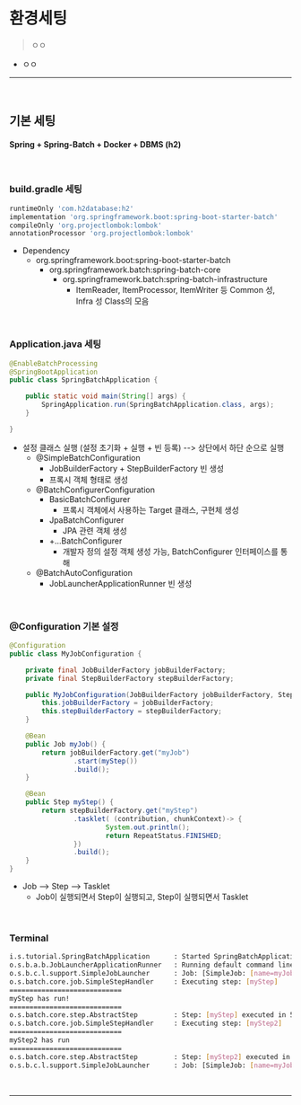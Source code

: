 # 환경세팅
> ㅇㅇ
* ㅇㅇ

<hr>
<br>

## 기본 세팅
#### Spring + Spring-Batch + Docker + DBMS (h2)

<br>

### build.gradle 세팅

```gradle
runtimeOnly 'com.h2database:h2'
implementation 'org.springframework.boot:spring-boot-starter-batch'
compileOnly 'org.projectlombok:lombok'
annotationProcessor 'org.projectlombok:lombok'
```

* Dependency
  * org.springframework.boot:spring-boot-starter-batch
    * org.springframework.batch:spring-batch-core
      * org.springframework.batch:spring-batch-infrastructure
        * ItemReader, ItemProcessor, ItemWriter 등 Common 성, Infra 성 Class의 모음
        
<br>

### Application.java 세팅
```java
@EnableBatchProcessing
@SpringBootApplication
public class SpringBatchApplication {

    public static void main(String[] args) {
        SpringApplication.run(SpringBatchApplication.class, args);
    }

}
```
* 설정 클래스 실행 (설정 초기화 + 실행 + 빈 등록) --> 상단에서 하단 순으로 실행
  * @SimpleBatchConfiguration
    * JobBuilderFactory + StepBuilderFactory 빈 생성
    * 프록시 객체 형태로 생성
  * @BatchConfigurerConfiguration
    * BasicBatchConfigurer
      * 프록시 객체에서 사용하는 Target 클래스, 구현체 생성
    * JpaBatchConfigurer
      * JPA 관련 객체 생성
    * +...BatchConfigurer
      * 개발자 정의 설정 객체 생성 가능, BatchConfigurer 인터페이스를 통해 
  * @BatchAutoConfiguration
      * JobLauncherApplicationRunner 빈 생성

<br>

### @Configuration 기본 설정
```java
@Configuration
public class MyJobConfiguration {

    private final JobBuilderFactory jobBuilderFactory;
    private final StepBuilderFactory stepBuilderFactory;

    public MyJobConfiguration(JobBuilderFactory jobBuilderFactory, StepBuilderFactory stepBuilderFactory) {
        this.jobBuilderFactory = jobBuilderFactory;
        this.stepBuilderFactory = stepBuilderFactory;
    }

    @Bean
    public Job myJob() {
        return jobBuilderFactory.get("myJob")
                .start(myStep())
                .build();
    }

    @Bean
    public Step myStep() {
        return stepBuilderFactory.get("myStep")
                .tasklet( (contribution, chunkContext)-> {
                        System.out.println();
                        return RepeatStatus.FINISHED;
                })
                .build();
    }
}
```
* Job --> Step --> Tasklet
  * Job이 실행되면서 Step이 실행되고, Step이 실행되면서 Tasklet

<br>

### Terminal
```sh
i.s.tutorial.SpringBatchApplication      : Started SpringBatchApplication in 0.613 seconds (JVM running for 0.915)
o.s.b.a.b.JobLauncherApplicationRunner   : Running default command line with: []
o.s.b.c.l.support.SimpleJobLauncher      : Job: [SimpleJob: [name=myJob]] launched with the following parameters: [{}]
o.s.batch.core.job.SimpleStepHandler     : Executing step: [myStep]
============================
myStep has run!
============================
o.s.batch.core.step.AbstractStep         : Step: [myStep] executed in 5ms
o.s.batch.core.job.SimpleStepHandler     : Executing step: [myStep2]
============================
myStep2 has run
============================
o.s.batch.core.step.AbstractStep         : Step: [myStep2] executed in 1ms
o.s.b.c.l.support.SimpleJobLauncher      : Job: [SimpleJob: [name=myJob]] completed with the following parameters: [{}] and the following status: [COMPLETED] in 19ms
```

<br>
<hr>
<br>

